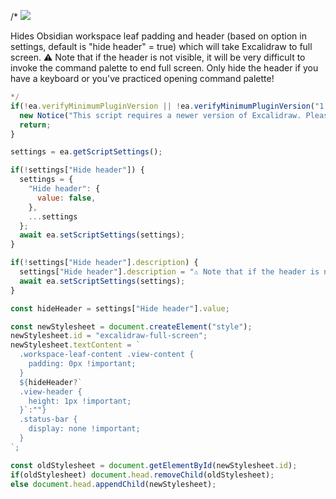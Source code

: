 /*
![](https://raw.githubusercontent.com/zsviczian/obsidian-excalidraw-plugin/master/images/ea-toggle-fullscreen.jpg)

Hides Obsidian workspace leaf padding and header (based on option in settings, default is "hide header" = true) which will take Excalidraw to full screen. ⚠ Note that if the header is not visible, it will be very difficult to invoke the command palette to end full screen. Only hide the header if you have a keyboard or you've practiced opening command palette!

```javascript
*/
if(!ea.verifyMinimumPluginVersion || !ea.verifyMinimumPluginVersion("1.5.21")) {
  new Notice("This script requires a newer version of Excalidraw. Please install the latest version.");
  return;
}

settings = ea.getScriptSettings();

if(!settings["Hide header"]) {
  settings = {
    "Hide header": {
      value: false,
	},
    ...settings
  };
  await ea.setScriptSettings(settings);
}

if(!settings["Hide header"].description) {
  settings["Hide header"].description = "⚠ Note that if the header is not visible, it will be very difficult to invoke the command palette to end full screen. Only hide the header if you have a keyboard or you've practiced opening command palette!";
  await ea.setScriptSettings(settings);
}

const hideHeader = settings["Hide header"].value;

const newStylesheet = document.createElement("style");
newStylesheet.id = "excalidraw-full-screen";
newStylesheet.textContent = `
  .workspace-leaf-content .view-content {
    padding: 0px !important;
  }
  ${hideHeader?`
  .view-header {
    height: 1px !important;
  }`:""}
  .status-bar {
    display: none !important;
  }
`;

const oldStylesheet = document.getElementById(newStylesheet.id);
if(oldStylesheet) document.head.removeChild(oldStylesheet);	
else document.head.appendChild(newStylesheet);
